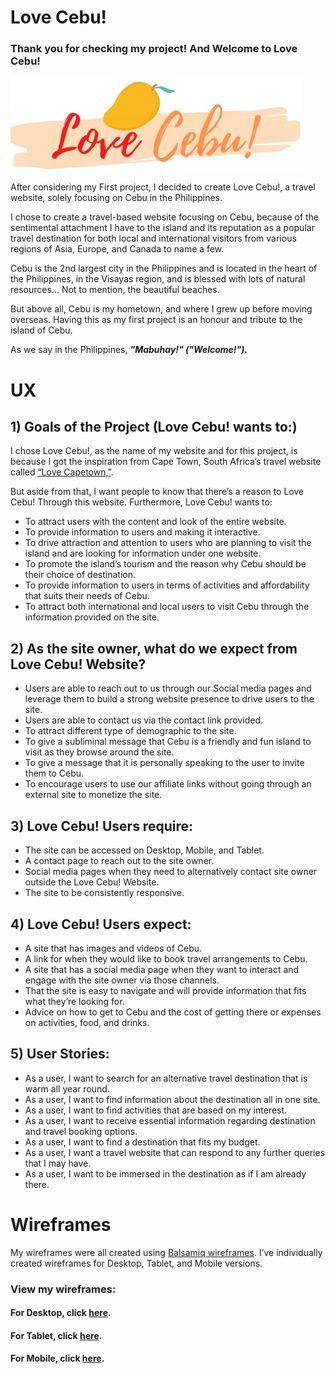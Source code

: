 # Love Cebu!

### Thank you for checking my project! And Welcome to Love Cebu! 

![lovecebulogo](assets/logo/lovecebulogo.png)


After considering my First project, I decided to create Love Cebu!, a travel website, solely focusing on Cebu in the Philippines. 

I chose to create a travel-based website focusing on Cebu, because of the sentimental attachment I have to the island and its reputation as a popular travel destination for both local and international visitors from various regions of Asia, Europe, and Canada to name a few. 

Cebu is the 2nd largest city in the Philippines and is located in the heart of the Philippines, in the Visayas region, and is blessed with lots of natural resources… Not to mention, the beautiful beaches. 

But above all, Cebu is my hometown, and where I grew up before moving overseas. Having this as my first project is an honour and tribute to the island of Cebu.

As we say in the Philippines, **_"Mabuhay!" ("Welcome!")._** 


# UX 

## 1) Goals of the Project (Love Cebu! wants to:)

I chose Love Cebu!, as the name of my website and for this project, is because I got the inspiration from Cape Town, South Africa’s travel website called [“Love Capetown,”](https://www.capetown.travel/).

But aside from that, I want people to know that there’s a reason to Love Cebu! Through this website. Furthermore, Love Cebu! wants to: 

* To attract users with the content and look of the entire website.
* To provide information to users and making it interactive.
* To drive attraction and attention to users who are planning to visit the island and are looking for information under one website. 
* To promote the island’s tourism and the reason why Cebu should be their choice of destination.  
* To provide information to users in terms of activities and affordability that suits their needs of Cebu.
* To attract both international and local users to visit Cebu through the information provided on the site. 

## 2) As the site owner, what do we expect from Love Cebu! Website?

* Users are able to reach out to us through our Social media pages and leverage them to build a strong website presence to drive users to the site. 
* Users are able to contact us via the contact link provided.
* To attract different type of demographic to the site.
* To give a subliminal message that Cebu is a friendly and fun island to visit as they browse around the site. 
* To give a message that it is personally speaking to the user to invite them to Cebu. 
* To encourage users to use our affiliate links without going through an external site to monetize the site. 

## 3) Love Cebu! Users require: 

* The site can be accessed on Desktop, Mobile, and Tablet.
* A contact page to reach out to the site owner.
* Social media pages when they need to alternatively contact site owner outside the Love Cebu! Website.
* The site to be consistently responsive. 


## 4) Love Cebu! Users expect: 

* A site that has images and videos of Cebu. 
* A link for when they would like to book travel arrangements to Cebu. 
* A site that has a social media page when they want to interact and engage with the site owner via those channels. 
* That the site is easy to navigate and will provide information that fits what they’re looking for. 
* Advice on how to get to Cebu and the cost of getting there or expenses on activities, food, and drinks. 

## 5) User Stories: 

* As a user, I want to search for an alternative travel destination that is warm all year round.
* As a user, I want to find information about the destination all in one site.
* As a user, I want to find activities that are based on my interest. 
* As a user, I want to receive essential information regarding destination and travel booking options.
* As a user, I want to find a destination that fits my budget. 
* As a user, I want a travel website that can respond to any further queries that I may have. 
* As a user, I want to be immersed in the destination as if I am already there.

# Wireframes

My wireframes were all created using [Balsamiq wireframes](https://balsamiq.com/). I’ve individually created wireframes for Desktop, Tablet, and Mobile versions. 

### View my wireframes:

#### For Desktop, click [here](https://github.com/GlobetrotterG/Love-Cebu-/tree/master/wireframes/desktop%20wireframes%20pdf).
#### For Tablet, click [here](https://github.com/GlobetrotterG/Love-Cebu-/tree/master/wireframes/tablet%20wireframes%20pdf).
#### For Mobile, click [here](https://github.com/GlobetrotterG/Love-Cebu-/tree/master/wireframes/mobile%20wireframes%20pdf).

